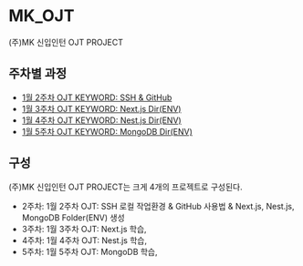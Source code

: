 # MK_OJT
(주)MK 신입인턴 OJT PROJECT

## 주차별 과정

- [1월 2주차 OJT KEYWORD: SSH & GitHub](https://github.com/MinHyeok-lee1/MK_OJT)
- [1월 3주차 OJT KEYWORD: Next.js Dir(ENV)](https://github.com/MinHyeok-lee1/MK_OJT/tree/master/nextjs-env)
- [1월 4주차 OJT KEYWORD: Nest.js Dir(ENV)](https://github.com/MinHyeok-lee1/MK_OJT/tree/master/nestjs-env)
- [1월 5주차 OJT KEYWORD: MongoDB Dir(ENV)](https://github.com/MinHyeok-lee1/MK_OJT/tree/master/mongodb)

## 구성

(주)MK 신입인턴 OJT PROJECT는 크게 4개의 프로젝트로 구성된다.

- 2주차: 1월 2주차 OJT: SSH 로컬 작업환경 & GitHub 사용법 & Next.js, Nest.js, MongoDB Folder(ENV) 생성
- 3주차: 1월 3주차 OJT: Next.js 학습, 
- 4주차: 1월 4주차 OJT: Nest.js 학습, 
- 5주차: 1월 5주차 OJT: MongoDB 학습, 